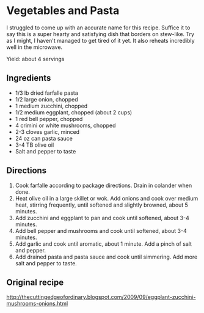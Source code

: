 Vegetables and Pasta
====================

I struggled to come up with an accurate name for this recipe. Suffice it to say this is a super hearty and satisfying dish that borders on stew-like. Try as I might, I haven't managed to get tired of it yet. It also reheats incredibly well in the microwave.

Yield: about 4 servings

Ingredients
-----------
- 1/3 lb dried farfalle pasta
- 1/2 large onion, chopped
- 1 medium zucchini, chopped
- 1/2 medium eggplant, chopped (about 2 cups)
- 1 red bell pepper, chopped
- 4 crimini or white mushrooms, chopped
- 2-3 cloves garlic, minced
- 24 oz can pasta sauce
- 3-4 TB olive oil
- Salt and pepper to taste

Directions
----------
1. Cook farfalle according to package directions. Drain in colander when done.
2. Heat olive oil in a large skillet or wok. Add onions and cook over medium heat, stirring frequently, until softened and slightly browned, about 5 minutes.
3. Add zucchini and eggplant to pan and cook until softened, about 3-4 minutes.
4. Add bell pepper and mushrooms and cook until softened, about 3-4 minutes.
5. Add garlic and cook until aromatic, about 1 minute. Add a pinch of salt and pepper.
6. Add drained pasta and pasta sauce and cook until simmering. Add more salt and pepper to taste.

Original recipe
---------------

http://thecuttingedgeofordinary.blogspot.com/2009/09/eggplant-zucchini-mushrooms-onions.html
